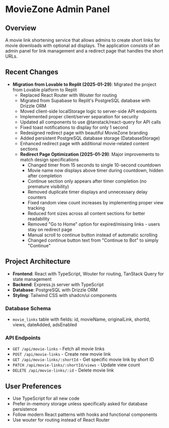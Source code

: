 # MovieZone Admin Panel

## Overview
A movie link shortening service that allows admins to create short links for movie downloads with optional ad displays. The application consists of an admin panel for link management and a redirect page that handles the short URLs.

## Recent Changes
- **Migration from Lovable to Replit (2025-01-29)**: Migrated the project from Lovable platform to Replit
  - Replaced React Router with Wouter for routing
  - Migrated from Supabase to Replit's PostgreSQL database with Drizzle ORM
  - Moved client-side localStorage logic to server-side API endpoints
  - Implemented proper client/server separation for security
  - Updated all components to use @tanstack/react-query for API calls
  - Fixed toast notifications to display for only 1 second
  - Redesigned redirect page with beautiful MovieZone branding
  - Added persistent PostgreSQL database storage (DatabaseStorage)
  - Enhanced redirect page with additional movie-related content sections
  - **Redirect Page Optimization (2025-01-29)**: Major improvements to match design specifications
    - Changed timer from 15 seconds to single 10-second countdown
    - Movie name now displays above timer during countdown, hidden after completion
    - Continue section only appears after timer completion (no premature visibility)
    - Removed duplicate timer displays and unnecessary delay counters
    - Fixed random view count increases by implementing proper view tracking
    - Reduced font sizes across all content sections for better readability
    - Removed "Go to Home" option for expired/missing links - users stay on redirect page
    - Manual scroll to continue button instead of automatic scrolling
    - Changed continue button text from "Continue to Bot" to simply "Continue"

## Project Architecture
- **Frontend**: React with TypeScript, Wouter for routing, TanStack Query for state management
- **Backend**: Express.js server with TypeScript
- **Database**: PostgreSQL with Drizzle ORM
- **Styling**: Tailwind CSS with shadcn/ui components

### Database Schema
- `movie_links` table with fields: id, movieName, originalLink, shortId, views, dateAdded, adsEnabled

### API Endpoints
- `GET /api/movie-links` - Fetch all movie links
- `POST /api/movie-links` - Create new movie link
- `GET /api/movie-links/:shortId` - Get specific movie link by short ID
- `PATCH /api/movie-links/:shortId/views` - Update view count
- `DELETE /api/movie-links/:id` - Delete movie link

## User Preferences
- Use TypeScript for all new code
- Prefer in-memory storage unless specifically asked for database persistence
- Follow modern React patterns with hooks and functional components
- Use wouter for routing instead of React Router